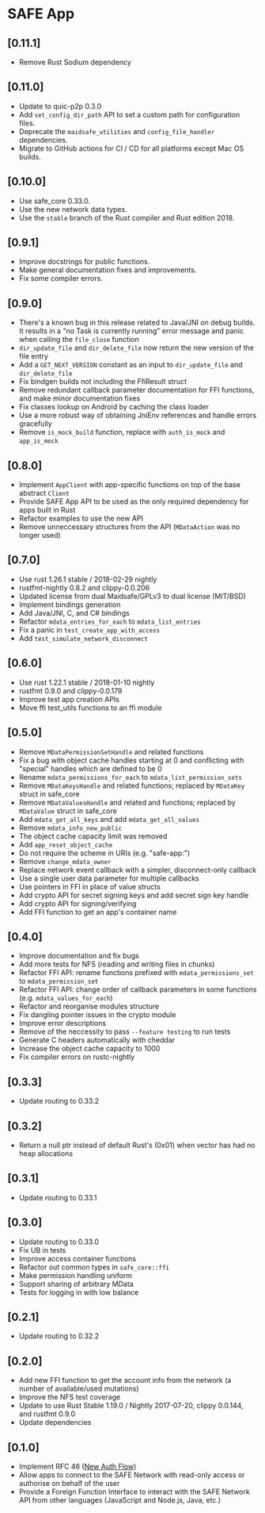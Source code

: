 # SAFE App

## [0.11.1]
- Remove Rust Sodium dependency

## [0.11.0]
- Update to quic-p2p 0.3.0
- Add `set_config_dir_path` API to set a custom path for configuration files.
- Deprecate the `maidsafe_utilities` and `config_file_handler` dependencies.
- Migrate to GitHub actions for CI / CD for all platforms except Mac OS builds.

## [0.10.0]
- Use safe_core 0.33.0.
- Use the new network data types.
- Use the `stable` branch of the Rust compiler and Rust edition 2018.

## [0.9.1]
- Improve docstrings for public functions.
- Make general documentation fixes and improvements.
- Fix some compiler errors.

## [0.9.0]
- There's a known bug in this release related to Java/JNI on debug builds. It results in a "no Task is currently running" error message and panic when calling the `file_close` function
- `dir_update_file` and `dir_delete_file` now return the new version of the file entry
- Add a `GET_NEXT_VERSION` constant as an input to `dir_update_file` and `dir_delete_file`
- Fix bindgen builds not including the FfiResult struct
- Remove redundant callback parameter documentation for FFI functions, and make minor documentation fixes
- Fix classes lookup on Android by caching the class loader
- Use a more robust way of obtaining JniEnv references and handle errors gracefully
- Remove `is_mock_build` function, replace with `auth_is_mock` and `app_is_mock`

## [0.8.0]
- Implement `AppClient` with app-specific functions on top of the base abstract `Client`
- Provide SAFE App API to be used as the only required dependency for apps built in Rust
- Refactor examples to use the new API
- Remove unneccessary structures from the API (`MDataAction` was no longer used)

## [0.7.0]
- Use rust 1.26.1 stable / 2018-02-29 nightly
- rustfmt-nightly 0.8.2 and clippy-0.0.206
- Updated license from dual Maidsafe/GPLv3 to dual license (MIT/BSD)
- Implement bindings generation
- Add Java/JNI, C, and C# bindings
- Refactor `mdata_entries_for_each` to `mdata_list_entries`
- Fix a panic in `test_create_app_with_access`
- Add `test_simulate_network_disconnect`

## [0.6.0]
- Use rust 1.22.1 stable / 2018-01-10 nightly
- rustfmt 0.9.0 and clippy-0.0.179
- Improve test app creation APIs
- Move ffi test_utils functions to an ffi module

## [0.5.0]
- Remove `MDataPermissionSetHandle` and related functions
- Fix a bug with object cache handles starting at 0 and conflicting with "special" handles which are defined to be 0
- Rename `mdata_permissions_for_each` to `mdata_list_permission_sets`
- Remove `MDataKeysHandle` and related functions; replaced by `MDataKey` struct in safe_core
- Remove `MDataValuesHandle` and related and functions; replaced by `MDataValue` struct in safe_core
- Add `mdata_get_all_keys` and add `mdata_get_all_values`
- Remove `mdata_info_new_public`
- The object cache capacity limit was removed
- Add `app_reset_object_cache`
- Do not require the scheme in URIs (e.g. "safe-app:")
- Remove `change_mdata_owner`
- Replace network event callback with a simpler, disconnect-only callback
- Use a single user data parameter for multiple callbacks
- Use pointers in FFI in place of value structs
- Add crypto API for secret signing keys and add secret sign key handle
- Add crypto API for signing/verifying
- Add FFI function to get an app's container name

## [0.4.0]
- Improve documentation and fix bugs
- Add more tests for NFS (reading and writing files in chunks)
- Refactor FFI API: rename functions prefixed with `mdata_permissions_set` to `mdata_permission_set`
- Refactor FFI API: change order of callback parameters in some functions (e.g. `mdata_values_for_each`)
- Refactor and reorganise modules structure
- Fix dangling pointer issues in the crypto module
- Improve error descriptions
- Remove of the neccessity to pass `--feature testing` to run tests
- Generate C headers automatically with cheddar
- Increase the object cache capacity to 1000
- Fix compiler errors on rustc-nightly

## [0.3.3]
- Update routing to 0.33.2

## [0.3.2]
- Return a null ptr instead of default Rust's (0x01) when vector has had no heap allocations

## [0.3.1]
- Update routing to 0.33.1

## [0.3.0]
- Update routing to 0.33.0
- Fix UB in tests
- Improve access container functions
- Refactor out common types in `safe_core::ffi`
- Make permission handling uniform
- Support sharing of arbitrary MData
- Tests for logging in with low balance

## [0.2.1]
- Update routing to 0.32.2

## [0.2.0]
- Add new FFI function to get the account info from the network (a number of available/used mutations)
- Improve the NFS test coverage
- Update to use Rust Stable 1.19.0 / Nightly 2017-07-20, clippy 0.0.144, and rustfmt 0.9.0
- Update dependencies

## [0.1.0]
- Implement RFC 46 ([New Auth Flow](https://github.com/maidsafe/rfcs/blob/master/text/0046-new-auth-flow/0046-new-auth-flow.md))
- Allow apps to connect to the SAFE Network with read-only access or authorise on behalf of the user
- Provide a Foreign Function Interface to interact with the SAFE Network API from other languages (JavaScript and Node.js, Java, etc.)
